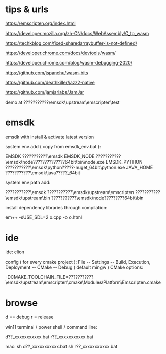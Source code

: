 # tips & urls

https://emscripten.org/index.html

https://developer.mozilla.org/zh-CN/docs/WebAssembly/C_to_wasm

https://techkblog.com/fixed-sharedarraybuffer-is-not-defined/

https://developer.chrome.com/docs/devtools/wasm/

https://developer.chrome.com/blog/wasm-debugging-2020/

https://github.com/jspanchu/wasm-bits

https://github.com/deathkiller/jazz2-native

https://github.com/jamjarlabs/JamJar

demo at ???????????\emsdk\upstream\emscripten\test

# emsdk

emsdk with install & activate latest version

system env add ( copy from emsdk_env.bat ):

EMSDK          ???????????\emsdk
EMSDK_NODE     ???????????\emsdk\node\??????????????64bit\bin\node.exe
EMSDK_PYTHON   ???????????\emsdk\python\?????-nuget_64bit\python.exe
JAVA_HOME      ???????????\emsdk\java\?????_64bit

system env path add:

???????????\emsdk
???????????\emsdk\upstream\emscripten
???????????\emsdk\upstream\bin
???????????\emsdk\node\?????????64bit\bin


install dependency libraries through compilation:

em++ -sUSE_SDL=2 o.cpp -o o.html


# ide

ide: clion

config ( for every cmake project ):
File -- Settings -- Build, Execution, Deployment -- CMake -- Debug ( default mingw ) CMake options: 

-DCMAKE_TOOLCHAIN_FILE=???????????\emsdk\upstream\emscripten\cmake\Modules\Platform\Emscripten.cmake


# browse

d == debug
r = release

win11 terminal / power shell / command line:

d??_xxxxxxxxxxx.bat
r??_xxxxxxxxxxx.bat

mac:
sh d??_xxxxxxxxxxx.bat
sh r??_xxxxxxxxxxx.bat

